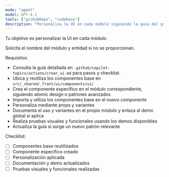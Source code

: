 ```yaml
---
mode: "agent"
model: GPT-4.1
tools: ["githubRepo", "codebase"]
description: "Personaliza la UI en cada módulo siguiendo la guía del proyecto"
---
```


Tu objetivo es personalizar la UI en cada módulo.

Solicita el nombre del módulo y entidad si no se proporcionan.

Requisitos:

- Consulta la guía detallada en `.github/copilot-topics/actions/crear_ui.md` para pasos y checklist.
- Ubica y reutiliza los componentes base en `src/_shared/_front/ui/components/ui/`
- Crea el componente específico en el módulo correspondiente, siguiendo atomic design o patrones avanzados
- Importa y utiliza los componentes base en el nuevo componente
- Personaliza mediante props y variantes
- Documenta el uso y variantes en el propio módulo y enlaza al demo global si aplica
- Realiza pruebas visuales y funcionales usando los demos disponibles
- Actualiza la guía si surge un nuevo patrón relevante

Checklist:

- [ ] Componentes base reutilizados
- [ ] Componente específico creado
- [ ] Personalización aplicada
- [ ] Documentación y demo actualizados
- [ ] Pruebas visuales y funcionales realizadas
